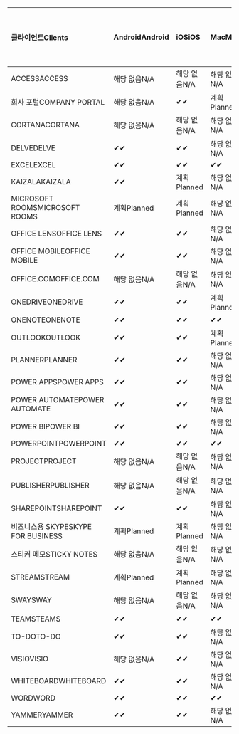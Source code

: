 <!-- This file is generated automatically. Changes made to this file will be overwritten.-->
|<span data-ttu-id="f2f39-101">클라이언트</span><span class="sxs-lookup"><span data-stu-id="f2f39-101">Clients</span></span>|<span data-ttu-id="f2f39-102">Android</span><span class="sxs-lookup"><span data-stu-id="f2f39-102">Android</span></span>|<span data-ttu-id="f2f39-103">iOS</span><span class="sxs-lookup"><span data-stu-id="f2f39-103">iOS</span></span>|<span data-ttu-id="f2f39-104">Mac</span><span class="sxs-lookup"><span data-stu-id="f2f39-104">Mac</span></span>|<span data-ttu-id="f2f39-105">Windows 10</span><span class="sxs-lookup"><span data-stu-id="f2f39-105">Windows 10</span></span><br><span data-ttu-id="f2f39-106">데스크톱</span><span class="sxs-lookup"><span data-stu-id="f2f39-106">Desktop</span></span>|<span data-ttu-id="f2f39-107">Windows 10</span><span class="sxs-lookup"><span data-stu-id="f2f39-107">Windows 10</span></span><br><span data-ttu-id="f2f39-108">최신 앱</span><span class="sxs-lookup"><span data-stu-id="f2f39-108">Modern Apps</span></span>|
|:-|:-|:-|:-|:-|:-|
|<span data-ttu-id="f2f39-109">ACCESS</span><span class="sxs-lookup"><span data-stu-id="f2f39-109">ACCESS</span></span>|<span data-ttu-id="f2f39-110">해당 없음</span><span class="sxs-lookup"><span data-stu-id="f2f39-110">N/A</span></span>|<span data-ttu-id="f2f39-111">해당 없음</span><span class="sxs-lookup"><span data-stu-id="f2f39-111">N/A</span></span>|<span data-ttu-id="f2f39-112">해당 없음</span><span class="sxs-lookup"><span data-stu-id="f2f39-112">N/A</span></span>|<span data-ttu-id="f2f39-113">✔</span><span class="sxs-lookup"><span data-stu-id="f2f39-113">✔</span></span>|<span data-ttu-id="f2f39-114">해당 없음</span><span class="sxs-lookup"><span data-stu-id="f2f39-114">N/A</span></span>|
|<span data-ttu-id="f2f39-115">회사 포털</span><span class="sxs-lookup"><span data-stu-id="f2f39-115">COMPANY PORTAL</span></span>|<span data-ttu-id="f2f39-116">해당 없음</span><span class="sxs-lookup"><span data-stu-id="f2f39-116">N/A</span></span>|<span data-ttu-id="f2f39-117">✔</span><span class="sxs-lookup"><span data-stu-id="f2f39-117">✔</span></span>|<span data-ttu-id="f2f39-118">계획</span><span class="sxs-lookup"><span data-stu-id="f2f39-118">Planned</span></span>|<span data-ttu-id="f2f39-119">해당 없음</span><span class="sxs-lookup"><span data-stu-id="f2f39-119">N/A</span></span>|<span data-ttu-id="f2f39-120">✔</span><span class="sxs-lookup"><span data-stu-id="f2f39-120">✔</span></span>|
|<span data-ttu-id="f2f39-121">CORTANA</span><span class="sxs-lookup"><span data-stu-id="f2f39-121">CORTANA</span></span>|<span data-ttu-id="f2f39-122">해당 없음</span><span class="sxs-lookup"><span data-stu-id="f2f39-122">N/A</span></span>|<span data-ttu-id="f2f39-123">해당 없음</span><span class="sxs-lookup"><span data-stu-id="f2f39-123">N/A</span></span>|<span data-ttu-id="f2f39-124">해당 없음</span><span class="sxs-lookup"><span data-stu-id="f2f39-124">N/A</span></span>|<span data-ttu-id="f2f39-125">해당 없음</span><span class="sxs-lookup"><span data-stu-id="f2f39-125">N/A</span></span>|<span data-ttu-id="f2f39-126">✔</span><span class="sxs-lookup"><span data-stu-id="f2f39-126">✔</span></span>|
|<span data-ttu-id="f2f39-127">DELVE</span><span class="sxs-lookup"><span data-stu-id="f2f39-127">DELVE</span></span>|<span data-ttu-id="f2f39-128">✔</span><span class="sxs-lookup"><span data-stu-id="f2f39-128">✔</span></span>|<span data-ttu-id="f2f39-129">✔</span><span class="sxs-lookup"><span data-stu-id="f2f39-129">✔</span></span>|<span data-ttu-id="f2f39-130">해당 없음</span><span class="sxs-lookup"><span data-stu-id="f2f39-130">N/A</span></span>|<span data-ttu-id="f2f39-131">해당 없음</span><span class="sxs-lookup"><span data-stu-id="f2f39-131">N/A</span></span>|<span data-ttu-id="f2f39-132">해당 없음</span><span class="sxs-lookup"><span data-stu-id="f2f39-132">N/A</span></span>|
|<span data-ttu-id="f2f39-133">EXCEL</span><span class="sxs-lookup"><span data-stu-id="f2f39-133">EXCEL</span></span>|<span data-ttu-id="f2f39-134">✔</span><span class="sxs-lookup"><span data-stu-id="f2f39-134">✔</span></span>|<span data-ttu-id="f2f39-135">✔</span><span class="sxs-lookup"><span data-stu-id="f2f39-135">✔</span></span>|<span data-ttu-id="f2f39-136">✔</span><span class="sxs-lookup"><span data-stu-id="f2f39-136">✔</span></span>|<span data-ttu-id="f2f39-137">✔</span><span class="sxs-lookup"><span data-stu-id="f2f39-137">✔</span></span>|<span data-ttu-id="f2f39-138">✔</span><span class="sxs-lookup"><span data-stu-id="f2f39-138">✔</span></span>|
|<span data-ttu-id="f2f39-139">KAIZALA</span><span class="sxs-lookup"><span data-stu-id="f2f39-139">KAIZALA</span></span>|<span data-ttu-id="f2f39-140">✔</span><span class="sxs-lookup"><span data-stu-id="f2f39-140">✔</span></span>|<span data-ttu-id="f2f39-141">계획</span><span class="sxs-lookup"><span data-stu-id="f2f39-141">Planned</span></span>|<span data-ttu-id="f2f39-142">해당 없음</span><span class="sxs-lookup"><span data-stu-id="f2f39-142">N/A</span></span>|<span data-ttu-id="f2f39-143">해당 없음</span><span class="sxs-lookup"><span data-stu-id="f2f39-143">N/A</span></span>|<span data-ttu-id="f2f39-144">해당 없음</span><span class="sxs-lookup"><span data-stu-id="f2f39-144">N/A</span></span>|
|<span data-ttu-id="f2f39-145">MICROSOFT ROOMS</span><span class="sxs-lookup"><span data-stu-id="f2f39-145">MICROSOFT ROOMS</span></span>|<span data-ttu-id="f2f39-146">계획</span><span class="sxs-lookup"><span data-stu-id="f2f39-146">Planned</span></span>|<span data-ttu-id="f2f39-147">계획</span><span class="sxs-lookup"><span data-stu-id="f2f39-147">Planned</span></span>|<span data-ttu-id="f2f39-148">해당 없음</span><span class="sxs-lookup"><span data-stu-id="f2f39-148">N/A</span></span>|<span data-ttu-id="f2f39-149">해당 없음</span><span class="sxs-lookup"><span data-stu-id="f2f39-149">N/A</span></span>|<span data-ttu-id="f2f39-150">해당 없음</span><span class="sxs-lookup"><span data-stu-id="f2f39-150">N/A</span></span>|
|<span data-ttu-id="f2f39-151">OFFICE LENS</span><span class="sxs-lookup"><span data-stu-id="f2f39-151">OFFICE LENS</span></span>|<span data-ttu-id="f2f39-152">✔</span><span class="sxs-lookup"><span data-stu-id="f2f39-152">✔</span></span>|<span data-ttu-id="f2f39-153">✔</span><span class="sxs-lookup"><span data-stu-id="f2f39-153">✔</span></span>|<span data-ttu-id="f2f39-154">해당 없음</span><span class="sxs-lookup"><span data-stu-id="f2f39-154">N/A</span></span>|<span data-ttu-id="f2f39-155">해당 없음</span><span class="sxs-lookup"><span data-stu-id="f2f39-155">N/A</span></span>|<span data-ttu-id="f2f39-156">해당 없음</span><span class="sxs-lookup"><span data-stu-id="f2f39-156">N/A</span></span>|
|<span data-ttu-id="f2f39-157">OFFICE MOBILE</span><span class="sxs-lookup"><span data-stu-id="f2f39-157">OFFICE MOBILE</span></span>|<span data-ttu-id="f2f39-158">✔</span><span class="sxs-lookup"><span data-stu-id="f2f39-158">✔</span></span>|<span data-ttu-id="f2f39-159">✔</span><span class="sxs-lookup"><span data-stu-id="f2f39-159">✔</span></span>|<span data-ttu-id="f2f39-160">해당 없음</span><span class="sxs-lookup"><span data-stu-id="f2f39-160">N/A</span></span>|<span data-ttu-id="f2f39-161">해당 없음</span><span class="sxs-lookup"><span data-stu-id="f2f39-161">N/A</span></span>|<span data-ttu-id="f2f39-162">해당 없음</span><span class="sxs-lookup"><span data-stu-id="f2f39-162">N/A</span></span>|
|<span data-ttu-id="f2f39-163">OFFICE.COM</span><span class="sxs-lookup"><span data-stu-id="f2f39-163">OFFICE.COM</span></span>|<span data-ttu-id="f2f39-164">해당 없음</span><span class="sxs-lookup"><span data-stu-id="f2f39-164">N/A</span></span>|<span data-ttu-id="f2f39-165">해당 없음</span><span class="sxs-lookup"><span data-stu-id="f2f39-165">N/A</span></span>|<span data-ttu-id="f2f39-166">해당 없음</span><span class="sxs-lookup"><span data-stu-id="f2f39-166">N/A</span></span>|<span data-ttu-id="f2f39-167">해당 없음</span><span class="sxs-lookup"><span data-stu-id="f2f39-167">N/A</span></span>|<span data-ttu-id="f2f39-168">✔</span><span class="sxs-lookup"><span data-stu-id="f2f39-168">✔</span></span>|
|<span data-ttu-id="f2f39-169">ONEDRIVE</span><span class="sxs-lookup"><span data-stu-id="f2f39-169">ONEDRIVE</span></span>|<span data-ttu-id="f2f39-170">✔</span><span class="sxs-lookup"><span data-stu-id="f2f39-170">✔</span></span>|<span data-ttu-id="f2f39-171">✔</span><span class="sxs-lookup"><span data-stu-id="f2f39-171">✔</span></span>|<span data-ttu-id="f2f39-172">계획</span><span class="sxs-lookup"><span data-stu-id="f2f39-172">Planned</span></span>|<span data-ttu-id="f2f39-173">✔</span><span class="sxs-lookup"><span data-stu-id="f2f39-173">✔</span></span>|<span data-ttu-id="f2f39-174">✔</span><span class="sxs-lookup"><span data-stu-id="f2f39-174">✔</span></span>|
|<span data-ttu-id="f2f39-175">ONENOTE</span><span class="sxs-lookup"><span data-stu-id="f2f39-175">ONENOTE</span></span>|<span data-ttu-id="f2f39-176">✔</span><span class="sxs-lookup"><span data-stu-id="f2f39-176">✔</span></span>|<span data-ttu-id="f2f39-177">✔</span><span class="sxs-lookup"><span data-stu-id="f2f39-177">✔</span></span>|<span data-ttu-id="f2f39-178">✔</span><span class="sxs-lookup"><span data-stu-id="f2f39-178">✔</span></span>|<span data-ttu-id="f2f39-179">계획</span><span class="sxs-lookup"><span data-stu-id="f2f39-179">Planned</span></span>|<span data-ttu-id="f2f39-180">✔</span><span class="sxs-lookup"><span data-stu-id="f2f39-180">✔</span></span>|
|<span data-ttu-id="f2f39-181">OUTLOOK</span><span class="sxs-lookup"><span data-stu-id="f2f39-181">OUTLOOK</span></span>|<span data-ttu-id="f2f39-182">✔</span><span class="sxs-lookup"><span data-stu-id="f2f39-182">✔</span></span>|<span data-ttu-id="f2f39-183">✔</span><span class="sxs-lookup"><span data-stu-id="f2f39-183">✔</span></span>|<span data-ttu-id="f2f39-184">계획</span><span class="sxs-lookup"><span data-stu-id="f2f39-184">Planned</span></span>|<span data-ttu-id="f2f39-185">✔</span><span class="sxs-lookup"><span data-stu-id="f2f39-185">✔</span></span>|<span data-ttu-id="f2f39-186">✔</span><span class="sxs-lookup"><span data-stu-id="f2f39-186">✔</span></span>|
|<span data-ttu-id="f2f39-187">PLANNER</span><span class="sxs-lookup"><span data-stu-id="f2f39-187">PLANNER</span></span>|<span data-ttu-id="f2f39-188">✔</span><span class="sxs-lookup"><span data-stu-id="f2f39-188">✔</span></span>|<span data-ttu-id="f2f39-189">✔</span><span class="sxs-lookup"><span data-stu-id="f2f39-189">✔</span></span>|<span data-ttu-id="f2f39-190">해당 없음</span><span class="sxs-lookup"><span data-stu-id="f2f39-190">N/A</span></span>|<span data-ttu-id="f2f39-191">해당 없음</span><span class="sxs-lookup"><span data-stu-id="f2f39-191">N/A</span></span>|<span data-ttu-id="f2f39-192">해당 없음</span><span class="sxs-lookup"><span data-stu-id="f2f39-192">N/A</span></span>|
|<span data-ttu-id="f2f39-193">POWER APPS</span><span class="sxs-lookup"><span data-stu-id="f2f39-193">POWER APPS</span></span>|<span data-ttu-id="f2f39-194">✔</span><span class="sxs-lookup"><span data-stu-id="f2f39-194">✔</span></span>|<span data-ttu-id="f2f39-195">✔</span><span class="sxs-lookup"><span data-stu-id="f2f39-195">✔</span></span>|<span data-ttu-id="f2f39-196">해당 없음</span><span class="sxs-lookup"><span data-stu-id="f2f39-196">N/A</span></span>|<span data-ttu-id="f2f39-197">해당 없음</span><span class="sxs-lookup"><span data-stu-id="f2f39-197">N/A</span></span>|<span data-ttu-id="f2f39-198">계획</span><span class="sxs-lookup"><span data-stu-id="f2f39-198">Planned</span></span>|
|<span data-ttu-id="f2f39-199">POWER AUTOMATE</span><span class="sxs-lookup"><span data-stu-id="f2f39-199">POWER AUTOMATE</span></span>|<span data-ttu-id="f2f39-200">✔</span><span class="sxs-lookup"><span data-stu-id="f2f39-200">✔</span></span>|<span data-ttu-id="f2f39-201">✔</span><span class="sxs-lookup"><span data-stu-id="f2f39-201">✔</span></span>|<span data-ttu-id="f2f39-202">해당 없음</span><span class="sxs-lookup"><span data-stu-id="f2f39-202">N/A</span></span>|<span data-ttu-id="f2f39-203">해당 없음</span><span class="sxs-lookup"><span data-stu-id="f2f39-203">N/A</span></span>|<span data-ttu-id="f2f39-204">해당 없음</span><span class="sxs-lookup"><span data-stu-id="f2f39-204">N/A</span></span>|
|<span data-ttu-id="f2f39-205">POWER BI</span><span class="sxs-lookup"><span data-stu-id="f2f39-205">POWER BI</span></span>|<span data-ttu-id="f2f39-206">✔</span><span class="sxs-lookup"><span data-stu-id="f2f39-206">✔</span></span>|<span data-ttu-id="f2f39-207">✔</span><span class="sxs-lookup"><span data-stu-id="f2f39-207">✔</span></span>|<span data-ttu-id="f2f39-208">해당 없음</span><span class="sxs-lookup"><span data-stu-id="f2f39-208">N/A</span></span>|<span data-ttu-id="f2f39-209">계획</span><span class="sxs-lookup"><span data-stu-id="f2f39-209">Planned</span></span>|<span data-ttu-id="f2f39-210">✔</span><span class="sxs-lookup"><span data-stu-id="f2f39-210">✔</span></span>|
|<span data-ttu-id="f2f39-211">POWERPOINT</span><span class="sxs-lookup"><span data-stu-id="f2f39-211">POWERPOINT</span></span>|<span data-ttu-id="f2f39-212">✔</span><span class="sxs-lookup"><span data-stu-id="f2f39-212">✔</span></span>|<span data-ttu-id="f2f39-213">✔</span><span class="sxs-lookup"><span data-stu-id="f2f39-213">✔</span></span>|<span data-ttu-id="f2f39-214">✔</span><span class="sxs-lookup"><span data-stu-id="f2f39-214">✔</span></span>|<span data-ttu-id="f2f39-215">✔</span><span class="sxs-lookup"><span data-stu-id="f2f39-215">✔</span></span>|<span data-ttu-id="f2f39-216">✔</span><span class="sxs-lookup"><span data-stu-id="f2f39-216">✔</span></span>|
|<span data-ttu-id="f2f39-217">PROJECT</span><span class="sxs-lookup"><span data-stu-id="f2f39-217">PROJECT</span></span>|<span data-ttu-id="f2f39-218">해당 없음</span><span class="sxs-lookup"><span data-stu-id="f2f39-218">N/A</span></span>|<span data-ttu-id="f2f39-219">해당 없음</span><span class="sxs-lookup"><span data-stu-id="f2f39-219">N/A</span></span>|<span data-ttu-id="f2f39-220">해당 없음</span><span class="sxs-lookup"><span data-stu-id="f2f39-220">N/A</span></span>|<span data-ttu-id="f2f39-221">✔</span><span class="sxs-lookup"><span data-stu-id="f2f39-221">✔</span></span>|<span data-ttu-id="f2f39-222">해당 없음</span><span class="sxs-lookup"><span data-stu-id="f2f39-222">N/A</span></span>|
|<span data-ttu-id="f2f39-223">PUBLISHER</span><span class="sxs-lookup"><span data-stu-id="f2f39-223">PUBLISHER</span></span>|<span data-ttu-id="f2f39-224">해당 없음</span><span class="sxs-lookup"><span data-stu-id="f2f39-224">N/A</span></span>|<span data-ttu-id="f2f39-225">해당 없음</span><span class="sxs-lookup"><span data-stu-id="f2f39-225">N/A</span></span>|<span data-ttu-id="f2f39-226">해당 없음</span><span class="sxs-lookup"><span data-stu-id="f2f39-226">N/A</span></span>|<span data-ttu-id="f2f39-227">✔</span><span class="sxs-lookup"><span data-stu-id="f2f39-227">✔</span></span>|<span data-ttu-id="f2f39-228">해당 없음</span><span class="sxs-lookup"><span data-stu-id="f2f39-228">N/A</span></span>|
|<span data-ttu-id="f2f39-229">SHAREPOINT</span><span class="sxs-lookup"><span data-stu-id="f2f39-229">SHAREPOINT</span></span>|<span data-ttu-id="f2f39-230">✔</span><span class="sxs-lookup"><span data-stu-id="f2f39-230">✔</span></span>|<span data-ttu-id="f2f39-231">✔</span><span class="sxs-lookup"><span data-stu-id="f2f39-231">✔</span></span>|<span data-ttu-id="f2f39-232">해당 없음</span><span class="sxs-lookup"><span data-stu-id="f2f39-232">N/A</span></span>|<span data-ttu-id="f2f39-233">해당 없음</span><span class="sxs-lookup"><span data-stu-id="f2f39-233">N/A</span></span>|<span data-ttu-id="f2f39-234">해당 없음</span><span class="sxs-lookup"><span data-stu-id="f2f39-234">N/A</span></span>|
|<span data-ttu-id="f2f39-235">비즈니스용 SKYPE</span><span class="sxs-lookup"><span data-stu-id="f2f39-235">SKYPE FOR BUSINESS</span></span>|<span data-ttu-id="f2f39-236">계획</span><span class="sxs-lookup"><span data-stu-id="f2f39-236">Planned</span></span>|<span data-ttu-id="f2f39-237">계획</span><span class="sxs-lookup"><span data-stu-id="f2f39-237">Planned</span></span>|<span data-ttu-id="f2f39-238">해당 없음</span><span class="sxs-lookup"><span data-stu-id="f2f39-238">N/A</span></span>|<span data-ttu-id="f2f39-239">해당 없음</span><span class="sxs-lookup"><span data-stu-id="f2f39-239">N/A</span></span>|<span data-ttu-id="f2f39-240">해당 없음</span><span class="sxs-lookup"><span data-stu-id="f2f39-240">N/A</span></span>|
|<span data-ttu-id="f2f39-241">스티커 메모</span><span class="sxs-lookup"><span data-stu-id="f2f39-241">STICKY NOTES</span></span>|<span data-ttu-id="f2f39-242">해당 없음</span><span class="sxs-lookup"><span data-stu-id="f2f39-242">N/A</span></span>|<span data-ttu-id="f2f39-243">해당 없음</span><span class="sxs-lookup"><span data-stu-id="f2f39-243">N/A</span></span>|<span data-ttu-id="f2f39-244">해당 없음</span><span class="sxs-lookup"><span data-stu-id="f2f39-244">N/A</span></span>|<span data-ttu-id="f2f39-245">해당 없음</span><span class="sxs-lookup"><span data-stu-id="f2f39-245">N/A</span></span>|<span data-ttu-id="f2f39-246">✔</span><span class="sxs-lookup"><span data-stu-id="f2f39-246">✔</span></span>|
|<span data-ttu-id="f2f39-247">STREAM</span><span class="sxs-lookup"><span data-stu-id="f2f39-247">STREAM</span></span>|<span data-ttu-id="f2f39-248">계획</span><span class="sxs-lookup"><span data-stu-id="f2f39-248">Planned</span></span>|<span data-ttu-id="f2f39-249">계획</span><span class="sxs-lookup"><span data-stu-id="f2f39-249">Planned</span></span>|<span data-ttu-id="f2f39-250">해당 없음</span><span class="sxs-lookup"><span data-stu-id="f2f39-250">N/A</span></span>|<span data-ttu-id="f2f39-251">해당 없음</span><span class="sxs-lookup"><span data-stu-id="f2f39-251">N/A</span></span>|<span data-ttu-id="f2f39-252">해당 없음</span><span class="sxs-lookup"><span data-stu-id="f2f39-252">N/A</span></span>|
|<span data-ttu-id="f2f39-253">SWAY</span><span class="sxs-lookup"><span data-stu-id="f2f39-253">SWAY</span></span>|<span data-ttu-id="f2f39-254">해당 없음</span><span class="sxs-lookup"><span data-stu-id="f2f39-254">N/A</span></span>|<span data-ttu-id="f2f39-255">해당 없음</span><span class="sxs-lookup"><span data-stu-id="f2f39-255">N/A</span></span>|<span data-ttu-id="f2f39-256">해당 없음</span><span class="sxs-lookup"><span data-stu-id="f2f39-256">N/A</span></span>|<span data-ttu-id="f2f39-257">해당 없음</span><span class="sxs-lookup"><span data-stu-id="f2f39-257">N/A</span></span>|<span data-ttu-id="f2f39-258">✔</span><span class="sxs-lookup"><span data-stu-id="f2f39-258">✔</span></span>|
|<span data-ttu-id="f2f39-259">TEAMS</span><span class="sxs-lookup"><span data-stu-id="f2f39-259">TEAMS</span></span>|<span data-ttu-id="f2f39-260">✔</span><span class="sxs-lookup"><span data-stu-id="f2f39-260">✔</span></span>|<span data-ttu-id="f2f39-261">✔</span><span class="sxs-lookup"><span data-stu-id="f2f39-261">✔</span></span>|<span data-ttu-id="f2f39-262">✔</span><span class="sxs-lookup"><span data-stu-id="f2f39-262">✔</span></span>|<span data-ttu-id="f2f39-263">✔</span><span class="sxs-lookup"><span data-stu-id="f2f39-263">✔</span></span>|<span data-ttu-id="f2f39-264">해당 없음</span><span class="sxs-lookup"><span data-stu-id="f2f39-264">N/A</span></span>|
|<span data-ttu-id="f2f39-265">TO-DO</span><span class="sxs-lookup"><span data-stu-id="f2f39-265">TO-DO</span></span>|<span data-ttu-id="f2f39-266">✔</span><span class="sxs-lookup"><span data-stu-id="f2f39-266">✔</span></span>|<span data-ttu-id="f2f39-267">✔</span><span class="sxs-lookup"><span data-stu-id="f2f39-267">✔</span></span>|<span data-ttu-id="f2f39-268">해당 없음</span><span class="sxs-lookup"><span data-stu-id="f2f39-268">N/A</span></span>|<span data-ttu-id="f2f39-269">해당 없음</span><span class="sxs-lookup"><span data-stu-id="f2f39-269">N/A</span></span>|<span data-ttu-id="f2f39-270">✔</span><span class="sxs-lookup"><span data-stu-id="f2f39-270">✔</span></span>|
|<span data-ttu-id="f2f39-271">VISIO</span><span class="sxs-lookup"><span data-stu-id="f2f39-271">VISIO</span></span>|<span data-ttu-id="f2f39-272">해당 없음</span><span class="sxs-lookup"><span data-stu-id="f2f39-272">N/A</span></span>|<span data-ttu-id="f2f39-273">✔</span><span class="sxs-lookup"><span data-stu-id="f2f39-273">✔</span></span>|<span data-ttu-id="f2f39-274">해당 없음</span><span class="sxs-lookup"><span data-stu-id="f2f39-274">N/A</span></span>|<span data-ttu-id="f2f39-275">✔</span><span class="sxs-lookup"><span data-stu-id="f2f39-275">✔</span></span>|<span data-ttu-id="f2f39-276">해당 없음</span><span class="sxs-lookup"><span data-stu-id="f2f39-276">N/A</span></span>|
|<span data-ttu-id="f2f39-277">WHITEBOARD</span><span class="sxs-lookup"><span data-stu-id="f2f39-277">WHITEBOARD</span></span>|<span data-ttu-id="f2f39-278">✔</span><span class="sxs-lookup"><span data-stu-id="f2f39-278">✔</span></span>|<span data-ttu-id="f2f39-279">✔</span><span class="sxs-lookup"><span data-stu-id="f2f39-279">✔</span></span>|<span data-ttu-id="f2f39-280">해당 없음</span><span class="sxs-lookup"><span data-stu-id="f2f39-280">N/A</span></span>|<span data-ttu-id="f2f39-281">해당 없음</span><span class="sxs-lookup"><span data-stu-id="f2f39-281">N/A</span></span>|<span data-ttu-id="f2f39-282">✔</span><span class="sxs-lookup"><span data-stu-id="f2f39-282">✔</span></span>|
|<span data-ttu-id="f2f39-283">WORD</span><span class="sxs-lookup"><span data-stu-id="f2f39-283">WORD</span></span>|<span data-ttu-id="f2f39-284">✔</span><span class="sxs-lookup"><span data-stu-id="f2f39-284">✔</span></span>|<span data-ttu-id="f2f39-285">✔</span><span class="sxs-lookup"><span data-stu-id="f2f39-285">✔</span></span>|<span data-ttu-id="f2f39-286">✔</span><span class="sxs-lookup"><span data-stu-id="f2f39-286">✔</span></span>|<span data-ttu-id="f2f39-287">✔</span><span class="sxs-lookup"><span data-stu-id="f2f39-287">✔</span></span>|<span data-ttu-id="f2f39-288">✔</span><span class="sxs-lookup"><span data-stu-id="f2f39-288">✔</span></span>|
|<span data-ttu-id="f2f39-289">YAMMER</span><span class="sxs-lookup"><span data-stu-id="f2f39-289">YAMMER</span></span>|<span data-ttu-id="f2f39-290">✔</span><span class="sxs-lookup"><span data-stu-id="f2f39-290">✔</span></span>|<span data-ttu-id="f2f39-291">✔</span><span class="sxs-lookup"><span data-stu-id="f2f39-291">✔</span></span>|<span data-ttu-id="f2f39-292">해당 없음</span><span class="sxs-lookup"><span data-stu-id="f2f39-292">N/A</span></span>|<span data-ttu-id="f2f39-293">계획</span><span class="sxs-lookup"><span data-stu-id="f2f39-293">Planned</span></span>|<span data-ttu-id="f2f39-294">해당 없음</span><span class="sxs-lookup"><span data-stu-id="f2f39-294">N/A</span></span>|
